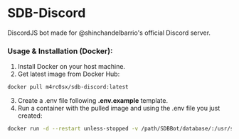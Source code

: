 # SDB-Discord

DiscordJS bot made for @shinchandelbarrio's official Discord server.

### Usage & Installation (Docker):

1. Install Docker on your host machine.
2. Get latest image from Docker Hub:

```sh
docker pull m4rc0sx/sdb-discord:latest
```

3. Create a .env file following **.env.example** template.
4. Run a container with the pulled image and using the .env file you just created:

```sh
docker run -d --restart unless-stopped -v /path/SDBBot/database/:/usr/src/SDB-Discord/database --env-file .env m4rc0sx/sdb-discord:latest
```
